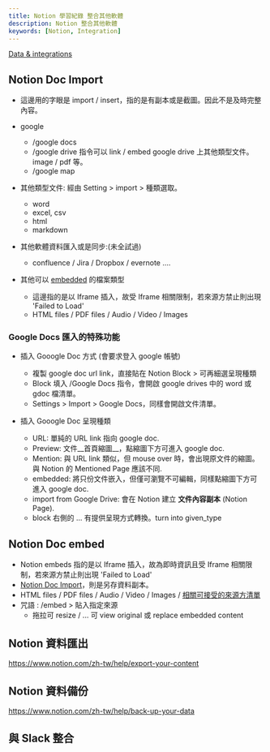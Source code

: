 ```yaml
---
title: Notion 學習紀錄 整合其他軟體
description: Notion 整合其他軟體
keywords: [Notion, Integration]
---
```


[Data & integrations](https://www.notion.com/help/category/import-export-and-integrate)


## Notion Doc Import <span id="notion_Doc_Imported">&nbsp;</span>
* 這邊用的字眼是 import / insert，指的是有副本或是截圖。因此不是及時完整內容。
* google
    * /google docs 
    * /google drive 指令可以 link / embed google drive 上其他類型文件。image / pdf 等。
    * /google map     
* 其他類型文件: 經由 Setting > import > 種類選取。
    * word 
    * excel, csv
    * html
    * markdown
 * 其他軟體資料匯入或是同步:\(未全試過)
    * confluence / Jira / Dropbox / evernote ....
    
* 其他可以 [embedded](#notion_Doc_embedded) 的檔案類型 
    * 這邊指的是以 Iframe 插入，故受 Iframe 相關限制，若來源方禁止則出現 'Failed to Load'
    * HTML files / PDF files / Audio / Video / Images    

### Google Docs 匯入的特殊功能
* 插入 Gooogle Doc 方式 (會要求登入 google 帳號)
    * 複製 google doc url link，直接貼在 Notion Block > 可再細選呈現種類
    * Block 填入 /Google Docs 指令，會開啟 google drives 中的 word 或 gdoc 檔清單。
    * Settings > Import > Google Docs，同樣會開啟文件清單。
    
* 插入 Gooogle Doc 呈現種類
    * URL: 單純的 URL link 指向 google doc.
    * Preview: 文件__首頁縮圖__，點縮圖下方可進入 google doc.
    * Mention: 與 URL link 類似，但 mouse over 時，會出現原文件的縮圖。與 Notion 的 Mentioned Page 應該不同.
    * embedded: 將只份文件嵌入，但僅可瀏覽不可編輯，同樣點縮圖下方可進入 google doc.
    * import from Google Drive: 會在 Notion 建立 __文件內容副本__ \(Notion Page).
    * block 右側的 ... 有提供呈現方式轉換。turn into given_type
    

## Notion Doc embed <span id="notion_Doc_embedded">&nbsp;</span>
* Notion embeds 指的是以 Iframe 插入，故為即時資訊且受 Iframe 相關限制，若來源方禁止則出現 'Failed to Load'
* [Notion Doc Import](#notion_Doc_Imported)，則是另存資料副本。
* HTML files / PDF files / Audio / Video / Images / [相關可接受的來源方清單](https://www.notion.com/help/embed-and-connect-other-apps)
* 咒語 : /embed > 貼入指定來源
    * 拖拉可 resize / ... 可 view original 或 replace embedded content






## Notion 資料匯出
https://www.notion.com/zh-tw/help/export-your-content

## Notion 資料備份
https://www.notion.com/zh-tw/help/back-up-your-data

## 與 Slack 整合